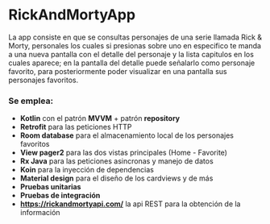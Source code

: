 # RickAndMortyApp

La app consiste en que se consultas personajes de una serie llamada Rick & Morty, personales los cuales si presionas sobre uno en especifico te manda a una nueva pantalla con el detalle del personaje y la lista capitulos en los cuales aparece; en la pantalla del detalle puede señalarlo como personaje favorito, para posteriormente poder visualizar en una pantalla sus personajes favoritos.

### Se emplea:

  - **Kotlin** con el patrón **MVVM** + patrón **repository**
  - **Retrofit** para las peticiones HTTP
  - **Room database** para el almacenamiento local de los personajes favoritos
  - **View pager2** para las dos vistas principales (Home - Favorite)
  - **Rx Java** para las peticiones asincronas y manejo de datos
  - **Koin** para la inyección de dependencias
  - **Material design** para el diseño de los cardviews y de más
  - **Pruebas unitarias**
  - **Pruebas de integración**
  - **https://rickandmortyapi.com/** la api REST para la obtención de la información
